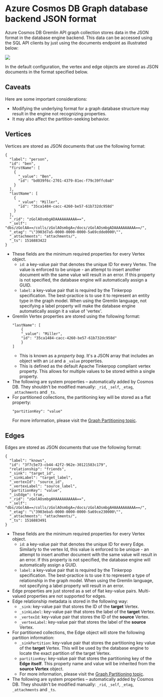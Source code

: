 # Azure Cosmos DB Graph database backend JSON format

Azure Cosmos DB Gremlin API graph collection stores data in the JSON format in the database engine backend. This data can be accessed using the SQL API clients by just using the documents endpoint as illustrated below:

<img src="https://raw.githubusercontent.com/luisbosquez/azure-cosmos-db-graph-working-guides/res/graph-backend-json-1.jpg">

In the default configuration, the vertex and edge objects are stored as JSON documents in the format specified below.

## Caveats
Here are some important considerations:
* Modifying the underlying format for a graph database structure may result in the engine not recognizing properties.
* It may also affect the partition-seeking behavior.

## Vertices
Vertices are stored as JSON documents that use the following format:
``` 
{
  "label": "person",
  "id": "ben",
  "firstName": [
    {
      "_value": "Ben",
      "id": "bd039f6c-2701-4379-81ec-f79c39ffc0a8"
    }
  ],
  "lastName": [
    {
      "_value": "Miller",
      "id": "35ca1484-cacc-4260-be57-61b732dc958d"
    }
  ],
  "_rid": "zGolAOsmbgADAAAAAAAAAA==",
  "_self": "dbs/zGolAA==/colls/zGolAOsmbgA=/docs/zGolAOsmbgADAAAAAAAAAA==/",
  "_etag": "\"3903d7a5-0000-0000-0000-5a69cdde0000\"",
  "_attachments": "attachments/",
  "_ts": 1516883422
}
```

* These fields are the minimum required properties for every Vertex object.
    * `id`: a key-value pair that denotes the unique ID for every Vertex. The value is enforced to be unique - an attempt to insert another document with the same value will result in an error. If this property is not specified, the database engine will automatically assign a GUID.
    * `label`: a key-value pair that is required by the Tinkerpop specification. The best-practice is to use it to represent an entity type in the graph model. When using the Gremlin language, not specifying a label property will make the database engine automatically assign it a value of 'vertex'.
* Gremlin Vertex properties are stored using the following format:
    ```
    "lastName": [
        {
        "_value": "Miller",
        "id": "35ca1484-cacc-4260-be57-61b732dc958d"
        }
    ]
    ```
    * This is known as a *property bag*. It's a JSON array that includes an object with an `id` and a `_value` properties. 
    * This is defined as the default Apache Tinkerpop compliant vertex property. This allows for multiple values to be stored within a single property.
* The following are system properties – automatically added by Cosmos DB. They shouldn’t be modified manually: `_rid`, `_self`, `_etag`, `_attachments` and `_ts`. 
* For partitioned collections, the partitioning key will be stored as a flat property:
    ```
    "partitionKey": "value"
    ```
    For more information, please visit the [Graph Partitioning topic](https://docs.microsoft.com/en-us/azure/cosmos-db/graph-partitioning).

## Edges
Edges are stored as JSON documents that use the following format:
``` 
{
  "label": "knows",
  "id": "3f7c5e73-cb44-42f2-962e-30121583c179",
  "relationship": "friends",
  "_sink": "target_id",
  "_sinkLabel": "target_label",
  "_vertexId": "source_id", 
  "_vertexLabel": "source_label",
  "partitionKey": "value",
  "_isEdge": true, 
  "_rid": "zGolAOsmbgAHAAAAAAAAAA==",
  "_self": "dbs/zGolAA==/colls/zGolAOsmbgA=/docs/zGolAOsmbgAHAAAAAAAAAA==/",
  "_etag": "\"3903eba5-0000-0000-0000-5a69ce230000\"",
  "_attachments": "attachments/",
  "_ts": 1516883491
}
```
* These fields are the minimum required properties for every Vertex object.
    * `id`: a key-value pair that denotes the unique ID for every Edge. Similarly to the vertex Id, this value is enforced to be unique - an attempt to insert another document with the same value will result in an error. If this property is not specified, the database engine will automatically assign a GUID.
    * `label`: a key-value pair that is required by the Tinkerpop specification. The best-practice is to use it to represent a type of relationship in the graph model. When using the Gremlin language, not specifying a label property will result in an error.
* Edge properties are just stored as a set of flat key-value pairs. Multi-valued properties are not supported for edges.
* Edge relationship metadata is stored in the following way:
    * `_sink`: key-value pair that stores the ID of the **target** Vertex.
    * `_sinkLabel`: key-value pair that stores the label of the **target** Vertex.
    * `_vertexId`: key-value pair that stores the ID of the **source** Vertex.
    * `_vertexLabel`: key-value pair that stores the label of the **source** Vertex.
* For partitioned collections, the Edge object will store the following partition information:
    * `_sinkPartition`: key-value pair that stores the partitioning key value of the **target** Vertex. This will be used by the database engine to locate the exact partition of the target Vertex.
    * `partitionKey`: key-value pair that stores the partitioning key of the **Edge itself**. This property name and value will be inherited from the **source Vertex** object. 
    * For more information, please visit the [Graph Partitioning topic](https://docs.microsoft.com/en-us/azure/cosmos-db/graph-partitioning).
* The following are system properties – automatically added by Cosmos DB. They shouldn’t be modified manually: `_rid`, `_self`, `_etag`, `_attachments` and `_ts`. 


